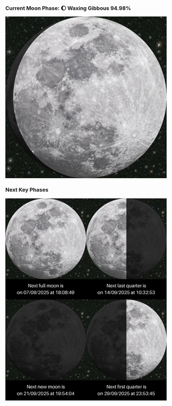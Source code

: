 ### Current Moon Phase: 🌔 Waxing Gibbous 94.98%
![Moon Phase](moonphase.png)
### Next Key Phases
![Gallery](gallery.png)